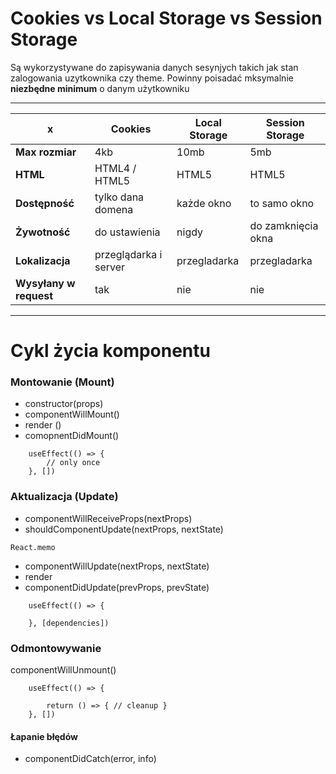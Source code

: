 # Cookies vs Local Storage vs Session Storage

Są wykorzystywane do zapisywania danych sesynjych takich jak stan zalogowania uzytkownika czy theme. Powinny poisadać mksymalnie **niezbędne minimum** o danym użytkowniku

---

| x                      | Cookies               | Local Storage | Session Storage    |
| ---------------------- | --------------------- | ------------- | ------------------ |
| **Max rozmiar**        | 4kb                   | 10mb          | 5mb                |
| **HTML**               | HTML4 / HTML5         | HTML5         | HTML5              |
| **Dostępność**         | tylko dana domena     | każde okno    | to samo okno       |
| **Żywotność**          | do ustawienia         | nigdy         | do zamknięcia okna |
| **Lokalizacja**        | przeglądarka i server | przegladarka  | przegladarka       |
| **Wysyłany w request** | tak                   | nie           | nie                |

---

# Cykl życia komponentu

### Montowanie (Mount)

- constructor(props)
- componentWillMount()
- render ()
- comopnentDidMount()

```
    useEffect(() => {
        // only once
    }, [])
```

### Aktualizacja (Update)

- componentWillReceiveProps(nextProps)
- shouldComponentUpdate(nextProps, nextState)

`React.memo`

- componentWillUpdate(nextProps, nextState)
- render
- componentDidUpdate(prevProps, prevState)

```
    useEffect(() => {

    }, [dependencies])
```

### Odmontowywanie

componentWillUnmount()

```
    useEffect(() => {

        return () => { // cleanup }
    }, [])
```

#### Łapanie błędów

- componentDidCatch(error, info)
